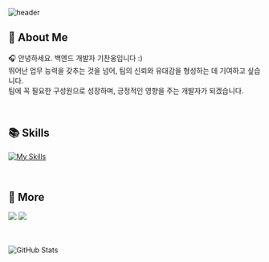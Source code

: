![header](https://capsule-render.vercel.app/api?type=waving&color=7E8EF1&height=200&section=header&text=Chanung's%20Github!&fontSize=35&fontAlignY=35&fontColor=f7f5f5)

## 📌 About Me
🎧 안녕하세요. 백엔드 개발자 기찬웅입니다 :)   
뛰어난 업무 능력을 갖추는 것을 넘어, 팀의 신뢰와 유대감을 형성하는 데 기여하고 싶습니다.  
팀에 꼭 필요한 구성원으로 성장하며, 긍정적인 영향을 주는 개발자가 되겠습니다.  

<br>

## 📚 Skills
[![My Skills](https://skillicons.dev/icons?i=django,react,html,aws,mysql,git,github&theme=dark)](https://skillicons.dev)

<br>

## 🔗 More
<a href="https://chanung-ki.site/" target="_blank"><img src="https://img.shields.io/badge/Portfolio-E34F26?style=flat&logo=html5&logoColor=white"/></a>
<a href="https://itchanchan.tistory.com/" target="_blank"><img src="https://img.shields.io/badge/Blog-FF4785?style=flat&logo=Tistory&logoColor=white"/></a>
<br>
<br>
<br>

![GitHub Stats](https://github-readme-stats.vercel.app/api?username=chanung-ki&show_icons=true&count_private=true&theme=tokyonight)
<!--
![Top Langs](https://github-readme-stats.vercel.app/api/top-langs/?username=chanung-ki&langs_count=10&layout=compact&theme=dark)
-->

